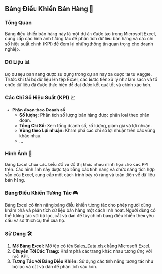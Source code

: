 ## Bảng Điều Khiển Bán Hàng 🚀

### Tổng Quan
Bảng điều khiển bán hàng này là một dự án được tạo trong Microsoft Excel, cung cấp các hình ảnh tương tác để phân tích dữ liệu bán hàng và các chỉ số hiệu suất chính (KPI) để đem lại những thông tin quan trọng cho doanh nghiệp.

### Dữ Liệu 📊
Bộ dữ liệu bán hàng được sử dụng trong dự án này đã được tải từ Kaggle. Trước khi tải bộ dữ liệu lên tệp Excel, các bước tiền xử lý như làm sạch và tổ chức dữ liệu đã được thực hiện để đạt được kết quả tốt và chính xác hơn.

### Các Chỉ Số Hiệu Suất (KPI) 📈
- **Phân đoạn theo Doanh số**
  - **Số lượng:** Phân tích số lượng bán hàng được phân loại theo phân đoạn.
  - **Tổng Chỉ Số:** Xem tổng doanh số, số lượng, giảm giá và lợi nhuận.
  - **Vùng theo Lợi nhuận:** Khám phá các chỉ số lợi nhuận trên các vùng khác nhau.
  - ...

### Hình Ảnh 📸
Bảng Excel chứa các biểu đồ và đồ thị khác nhau minh họa cho các KPI trên. Các hình ảnh này được tạo bằng các tính năng và chức năng tích hợp sẵn của Excel, cung cấp một cách trình bày rõ ràng và toàn diện về dữ liệu bán hàng.

### Bảng Điều Khiển Tương Tác 🎮
Bảng Excel có tính năng bảng điều khiển tương tác cho phép người dùng khám phá và phân tích dữ liệu bán hàng một cách linh hoạt. Người dùng có thể tương tác với bộ lọc, cắt và dán để tùy chỉnh bảng điều khiển theo yêu cầu và sở thích cụ thể của họ.

### Sử Dụng 🛠️
1. **Mở Bảng Excel:** Mở tệp có tên Sales_Data.xlsx bằng Microsoft Excel.
2. **Chuyển Tới Các Trang:** Khám phá các trang khác nhau tương ứng với mỗi KPI.
3. **Tương Tác với Bảng Điều Khiển:** Sử dụng các tính năng tương tác như bộ lọc và cắt và dán để phân tích sâu hơn.
